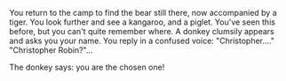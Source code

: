 You return to the camp to find the bear still there, now accompanied by a tiger.
You look further and see a kangaroo, and a piglet. You've seen this before, but you can't quite remember where.
A donkey clumsily appears and asks you your name. You reply in a confused voice: "Christopher...."
"Christopher Robin?"...

The donkey says: you are the chosen one!
